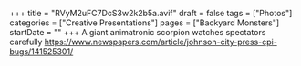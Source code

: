 +++
title = "RVyM2uFC7DcS3w2k2b5a.avif"
draft = false
tags = ["Photos"]
categories = ["Creative Presentations"]
pages = ["Backyard Monsters"]
startDate = ""
+++
 A giant animatronic scorpion watches spectators carefully https://www.newspapers.com/article/johnson-city-press-cpi-bugs/141525301/ 

